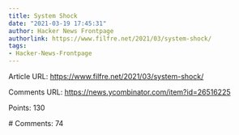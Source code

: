 ```yaml
---
title: System Shock
date: "2021-03-19 17:45:31"
author: Hacker News Frontpage
authorlink: https://www.filfre.net/2021/03/system-shock/
tags:
- Hacker-News-Frontpage
---
```


<p>Article URL: <a href="https://www.filfre.net/2021/03/system-shock/">https://www.filfre.net/2021/03/system-shock/</a></p>
<p>Comments URL: <a href="https://news.ycombinator.com/item?id=26516225">https://news.ycombinator.com/item?id=26516225</a></p>
<p>Points: 130</p>
<p># Comments: 74</p>
